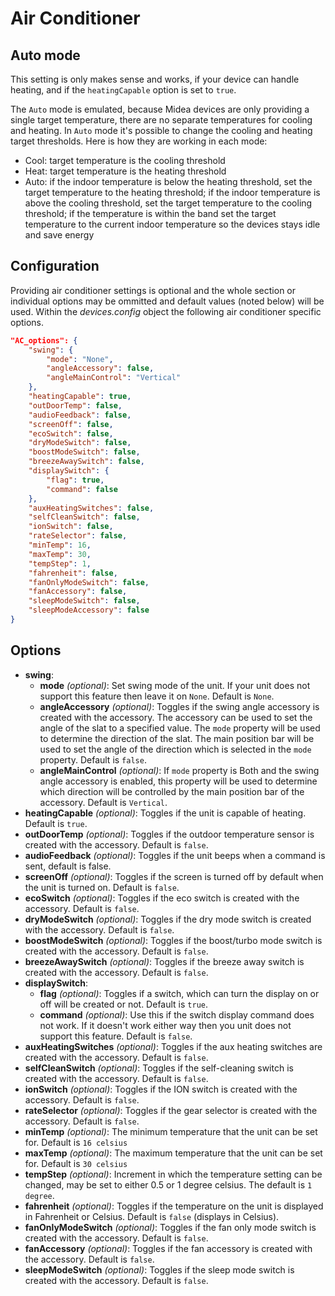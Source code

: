 # Air Conditioner

## Auto mode

This setting is only makes sense and works, if your device can handle heating, and if the `heatingCapable` option is set to `true`.

The `Auto` mode is emulated, because Midea devices are only providing a single target temperature, there are no separate temperatures for cooling and heating. In `Auto` mode it's possible to change the cooling and heating target thresholds. Here is how they are working in each mode:
- Cool: target temperature is the cooling threshold
- Heat: target temperature is the heating threshold
- Auto: if the indoor temperature is below the heating threshold, set the target temperature to the heating threshold; if the indoor temperature is above the cooling threshold, set the target temperature to the cooling threshold; if the temperature is within the band set the target temperature to the current indoor temperature so the devices stays idle and save energy

## Configuration

Providing air conditioner settings is optional and the whole section or individual options may be ommitted and default values (noted below) will be used. Within the *devices.config* object the following air conditioner specific options.

```json
"AC_options": {
    "swing": {
        "mode": "None",
        "angleAccessory": false,
        "angleMainControl": "Vertical"
    },
    "heatingCapable": true,
    "outDoorTemp": false,
    "audioFeedback": false,
    "screenOff": false,
    "ecoSwitch": false,
    "dryModeSwitch": false,
    "boostModeSwitch": false,
    "breezeAwaySwitch": false,
    "displaySwitch": {
        "flag": true,
        "command": false
    },
    "auxHeatingSwitches": false,
    "selfCleanSwitch": false,
    "ionSwitch": false,
    "rateSelector": false,
    "minTemp": 16,
    "maxTemp": 30,
    "tempStep": 1,
    "fahrenheit": false,
    "fanOnlyModeSwitch": false,
    "fanAccessory": false,
    "sleepModeSwitch": false,
    "sleepModeAccessory": false
}
```
## Options
- **swing**:
  - **mode** *(optional)*: Set swing mode of the unit. If your unit does not support this feature then leave it on `None`. Default is `None`.
  - **angleAccessory** *(optional)*: Toggles if the swing angle accessory is created with the accessory. The accessory can be used to set the angle of the slat to a specified value. The `mode` property will be used to determine the direction of the slat. The main position bar will be used to set the angle of the direction which is selected in the `mode` property. Default is `false`.
  - **angleMainControl** *(optional)*: If `mode` property is Both and the swing angle accessory is enabled, this property will be used to determine which direction will be controlled by the main position bar of the accessory. Default is `Vertical`.
- **heatingCapable** *(optional)*: Toggles if the unit is capable of heating. Default is `true`.
- **outDoorTemp** *(optional)*: Toggles if the outdoor temperature sensor is created with the accessory. Default is `false`.
- **audioFeedback** *(optional)*: Toggles if the unit beeps when a command is sent, default is false.
- **screenOff** *(optional)*: Toggles if the screen is turned off by default when the unit is turned on. Default is `false`.
- **ecoSwitch** *(optional)*: Toggles if the eco switch is created with the accessory. Default is `false`.
- **dryModeSwitch** *(optional)*: Toggles if the dry mode switch is created with the accessory. Default is `false`.
- **boostModeSwitch** *(optional)*: Toggles if the boost/turbo mode switch is created with the accessory. Default is `false`.
- **breezeAwaySwitch** *(optional)*: Toggles if the breeze away switch is created with the accessory. Default is `false`.
- **displaySwitch**:
  - **flag** *(optional)*: Toggles if a switch, which can turn the display on or off will be created or not. Default is `true`.
  - **command** *(optional)*: Use this if the switch display command does not work. If it doesn't work either way then you unit does not support this feature. Default is `false`.
- **auxHeatingSwitches** *(optional)*: Toggles if the aux heating switches are created with the accessory. Default is `false`.
- **selfCleanSwitch** *(optional)*: Toggles if the self-cleaning switch is created with the accessory. Default is `false`.
- **ionSwitch** *(optional)*: Toggles if the ION switch is created with the accessory. Default is `false`.
- **rateSelector** *(optional)*: Toggles if the gear selector is created with the accessory. Default is `false`.
- **minTemp** *(optional)*: The minimum temperature that the unit can be set for.  Default is `16 celsius`
- **maxTemp** *(optional)*: The maximum temperature that the unit can be set for.  Default is `30 celsius`
- **tempStep** *(optional)*: Increment in which the temperature setting can be changed, may be set to either 0.5 or 1 degree celsius. The default is `1 degree`.
- **fahrenheit** *(optional)*: Toggles if the temperature on the unit is displayed in Fahrenheit or Celsius. Default is `false` (displays in Celsius).
- **fanOnlyModeSwitch** *(optional)*: Toggles if the fan only mode switch is created with the accessory. Default is `false`.
- **fanAccessory** *(optional)*: Toggles if the fan accessory is created with the accessory. Default is `false`.
- **sleepModeSwitch** *(optional)*: Toggles if the sleep mode switch is created with the accessory. Default is `false`.
